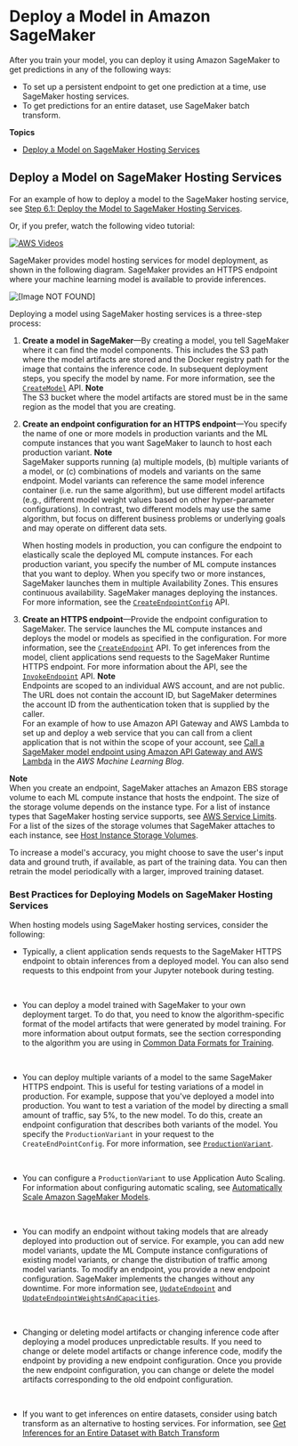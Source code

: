 # Deploy a Model in Amazon SageMaker<a name="how-it-works-deployment"></a>

After you train your model, you can deploy it using Amazon SageMaker to get predictions in any of the following ways:
+ To set up a persistent endpoint to get one prediction at a time, use SageMaker hosting services\.
+ To get predictions for an entire dataset, use SageMaker batch transform\.

**Topics**
+ [Deploy a Model on SageMaker Hosting Services](#how-it-works-hosting)

## Deploy a Model on SageMaker Hosting Services<a name="how-it-works-hosting"></a>

For an example of how to deploy a model to the SageMaker hosting service, see [Step 6\.1: Deploy the Model to SageMaker Hosting Services](ex1-deploy-model.md)\.

Or, if you prefer, watch the following video tutorial:

[![AWS Videos](http://img.youtube.com/vi/https://www.youtube.com/embed/KFuc2KWrTHs?list=PLhr1KZpdzukcOr_6j_zmSrvYnLUtgqsZz/0.jpg)](http://www.youtube.com/watch?v=https://www.youtube.com/embed/KFuc2KWrTHs?list=PLhr1KZpdzukcOr_6j_zmSrvYnLUtgqsZz)

SageMaker provides model hosting services for model deployment, as shown in the following diagram\. SageMaker provides an HTTPS endpoint where your machine learning model is available to provide inferences\. 

![\[Image NOT FOUND\]](http://docs.aws.amazon.com/sagemaker/latest/dg/images/sagemaker-architecture.png)

 Deploying a model using SageMaker hosting services is a three\-step process:

1. **Create a model in SageMaker**—By creating a model, you tell SageMaker where it can find the model components\. This includes the S3 path where the model artifacts are stored and the Docker registry path for the image that contains the inference code\. In subsequent deployment steps, you specify the model by name\. For more information, see the [ `CreateModel`](https://docs.aws.amazon.com/sagemaker/latest/APIReference/API_CreateModel.html) API\.
**Note**  
The S3 bucket where the model artifacts are stored must be in the same region as the model that you are creating\.

1. **Create an endpoint configuration for an HTTPS endpoint**—You specify the name of one or more models in production variants and the ML compute instances that you want SageMaker to launch to host each production variant\.
**Note**  
 SageMaker supports running \(a\) multiple models, \(b\) multiple variants of a model, or \(c\) combinations of models and variants on the same endpoint\. Model variants can reference the same model inference container \(i\.e\. run the same algorithm\), but use different model artifacts \(e\.g\., different model weight values based on other hyper\-parameter configurations\)\. In contrast, two different models may use the same algorithm, but focus on different business problems or underlying goals and may operate on different data sets\. 

   When hosting models in production, you can configure the endpoint to elastically scale the deployed ML compute instances\. For each production variant, you specify the number of ML compute instances that you want to deploy\. When you specify two or more instances, SageMaker launches them in multiple Availability Zones\. This ensures continuous availability\. SageMaker manages deploying the instances\. For more information, see the [ `CreateEndpointConfig`](https://docs.aws.amazon.com/sagemaker/latest/APIReference/API_CreateEndpointConfig.html) API\.

1. **Create an HTTPS endpoint**—Provide the endpoint configuration to SageMaker\. The service launches the ML compute instances and deploys the model or models as specified in the configuration\. For more information, see the [ `CreateEndpoint`](https://docs.aws.amazon.com/sagemaker/latest/APIReference/API_CreateEndpoint.html) API\. To get inferences from the model, client applications send requests to the SageMaker Runtime HTTPS endpoint\. For more information about the API, see the [ `InvokeEndpoint`](https://docs.aws.amazon.com/sagemaker/latest/APIReference/API_InvokeEndpoint.html) API\. 
**Note**  
Endpoints are scoped to an individual AWS account, and are not public\. The URL does not contain the account ID, but SageMaker determines the account ID from the authentication token that is supplied by the caller\.  
For an example of how to use Amazon API Gateway and AWS Lambda to set up and deploy a web service that you can call from a client application that is not within the scope of your account, see [Call a SageMaker model endpoint using Amazon API Gateway and AWS Lambda](https://aws.amazon.com/blogs/machine-learning/call-an-amazon-sagemaker-model-endpoint-using-amazon-api-gateway-and-aws-lambda/) in the *AWS Machine Learning Blog*\.

**Note**  
When you create an endpoint, SageMaker attaches an Amazon EBS storage volume to each ML compute instance that hosts the endpoint\. The size of the storage volume depends on the instance type\. For a list of instance types that SageMaker hosting service supports, see [AWS Service Limits](https://docs.aws.amazon.com/general/latest/gr/aws_service_limits.html#limits_sagemaker)\. For a list of the sizes of the storage volumes that SageMaker attaches to each instance, see [Host Instance Storage Volumes](host-instance-storage.md)\.

To increase a model's accuracy, you might choose to save the user's input data and ground truth, if available, as part of the training data\. You can then retrain the model periodically with a larger, improved training dataset\.

### Best Practices for Deploying Models on SageMaker Hosting Services<a name="how-it-works-hosting-related-considerations"></a>

When hosting models using SageMaker hosting services, consider the following:
+ Typically, a client application sends requests to the SageMaker HTTPS endpoint to obtain inferences from a deployed model\. You can also send requests to this endpoint from your Jupyter notebook during testing\.

   
+ You can deploy a model trained with SageMaker to your own deployment target\. To do that, you need to know the algorithm\-specific format of the model artifacts that were generated by model training\. For more information about output formats, see the section corresponding to the algorithm you are using in [Common Data Formats for Training](cdf-training.md)\. 

   
+ You can deploy multiple variants of a model to the same SageMaker HTTPS endpoint\. This is useful for testing variations of a model in production\. For example, suppose that you've deployed a model into production\. You want to test a variation of the model by directing a small amount of traffic, say 5%, to the new model\. To do this, create an endpoint configuration that describes both variants of the model\. You specify the `ProductionVariant` in your request to the `CreateEndPointConfig`\. For more information, see [ `ProductionVariant`](https://docs.aws.amazon.com/sagemaker/latest/APIReference/API_ProductionVariant.html)\. 

   
+ You can configure a `ProductionVariant` to use Application Auto Scaling\. For information about configuring automatic scaling, see [Automatically Scale Amazon SageMaker Models](endpoint-auto-scaling.md)\.

   
+ You can modify an endpoint without taking models that are already deployed into production out of service\. For example, you can add new model variants, update the ML Compute instance configurations of existing model variants, or change the distribution of traffic among model variants\. To modify an endpoint, you provide a new endpoint configuration\. SageMaker implements the changes without any downtime\. For more information see, [ `UpdateEndpoint`](https://docs.aws.amazon.com/sagemaker/latest/APIReference/API_UpdateEndpoint.html) and [ `UpdateEndpointWeightsAndCapacities`](https://docs.aws.amazon.com/sagemaker/latest/APIReference/API_UpdateEndpointWeightsAndCapacities.html)\. 

   
+ Changing or deleting model artifacts or changing inference code after deploying a model produces unpredictable results\. If you need to change or delete model artifacts or change inference code, modify the endpoint by providing a new endpoint configuration\. Once you provide the new endpoint configuration, you can change or delete the model artifacts corresponding to the old endpoint configuration\.

   
+ If you want to get inferences on entire datasets, consider using batch transform as an alternative to hosting services\. For information, see [Get Inferences for an Entire Dataset with Batch Transform](how-it-works-batch.md) 
